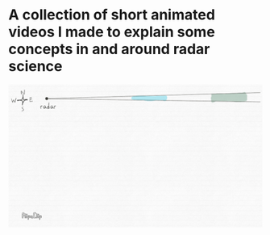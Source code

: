 # A collection of short animated videos I made to explain some concepts in and around radar science

![How radars collect rainfall information (part 1)](polar_a.gif)
